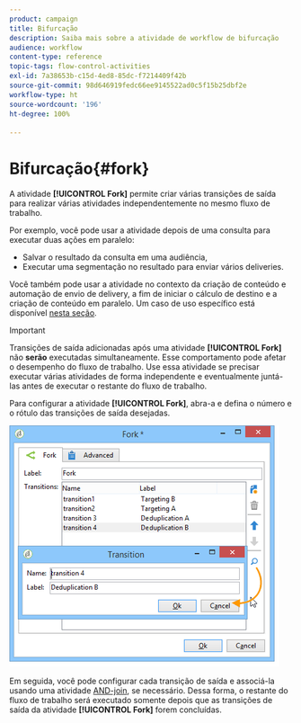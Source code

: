 ```yaml
---
product: campaign
title: Bifurcação
description: Saiba mais sobre a atividade de workflow de bifurcação
audience: workflow
content-type: reference
topic-tags: flow-control-activities
exl-id: 7a38653b-c15d-4ed8-85dc-f7214409f42b
source-git-commit: 98d646919fedc66ee9145522ad0c5f15b25dbf2e
workflow-type: ht
source-wordcount: '196'
ht-degree: 100%

---
```


# Bifurcação{#fork}

A atividade **[!UICONTROL Fork]** permite criar várias transições de saída para realizar várias atividades independentemente no mesmo fluxo de trabalho.

Por exemplo, você pode usar a atividade depois de uma consulta para executar duas ações em paralelo:

* Salvar o resultado da consulta em uma audiência,
* Executar uma segmentação no resultado para enviar vários deliveries.

Você também pode usar a atividade no contexto da criação de conteúdo e automação de envio de delivery, a fim de iniciar o cálculo de destino e a criação de conteúdo em paralelo. Um caso de uso específico está disponível [nesta seção](../../delivery/using/automating-via-workflows.md#creating-the-delivery-and-its-content).

>[!IMPORTANT]
>
>Transições de saída adicionadas após uma atividade **[!UICONTROL Fork]** não **serão** executadas simultaneamente. Esse comportamento pode afetar o desempenho do fluxo de trabalho. Use essa atividade se precisar executar várias atividades de forma independente e eventualmente juntá-las antes de executar o restante do fluxo de trabalho.

Para configurar a atividade **[!UICONTROL Fork]**, abra-a e defina o número e o rótulo das transições de saída desejadas.

![](assets/s_user_segmentation_fork.png)

Em seguida, você pode configurar cada transição de saída e associá-la usando uma atividade [AND-join](../../workflow/using/and-join.md), se necessário. Dessa forma, o restante do fluxo de trabalho será executado somente depois que as transições de saída da atividade **[!UICONTROL Fork]** forem concluídas.
